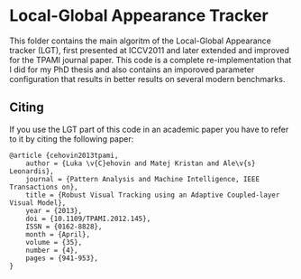 Local-Global Appearance Tracker
================================

This folder contains the main algoritm of the Local-Global Appearance tracker (LGT),
first presented at ICCV2011 and later extended and improved for the TPAMI journal
paper. This code is a complete re-implementation that I did for my PhD thesis and
also contains an imporoved parameter configuration that results in better results
on several modern benchmarks.

Citing
------

If you use the LGT part of this code in an academic paper you have to refer to 
it by citing the following paper:

```
@article {cehovin2013tpami,
	author = {Luka \v{C}ehovin and Matej Kristan and Ale\v{s} Leonardis},
	journal = {Pattern Analysis and Machine Intelligence, IEEE Transactions on}, 
	title = {Robust Visual Tracking using an Adaptive Coupled-layer Visual Model},
	year = {2013},
	doi = {10.1109/TPAMI.2012.145},
	ISSN = {0162-8828},
	month = {April},
	volume = {35},
	number = {4},
	pages = {941-953}, 
}
```
